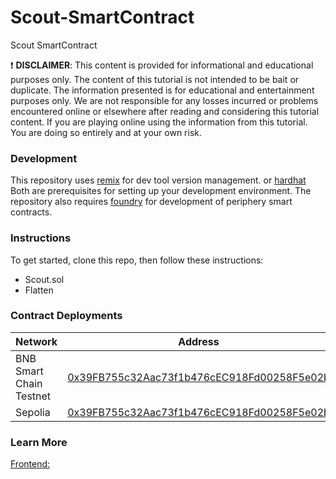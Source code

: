 # Scout-SmartContract
Scout SmartContract

❗ **DISCLAIMER**: This content is provided for informational and educational purposes only. The content of this tutorial is not intended to be bait or duplicate. The information presented is for educational and entertainment purposes only. We are not responsible for any losses incurred or problems encountered online or elsewhere after reading and considering this tutorial content. If you are playing online using the information from this tutorial. You are doing so entirely and at your own risk.

### Development

This repository uses [remix](https://remix.ethereum.org/) for dev tool version management. or [hardhat](https://hardhat.org/) Both are prerequisites for setting up your development environment. The repository also requires [foundry](https://github.com/gakonst/foundry) for development of periphery smart contracts.

### Instructions

To get started, clone this repo, then follow these instructions:
* Scout.sol
* Flatten

### Contract Deployments

|Network           |Address                                                                                                               |
|-----------------------|-----------------------------------------------------------------------------------------------------------------------------|
|BNB Smart Chain Testnet|[0x39FB755c32Aac73f1b476cEC918Fd00258F5e02b](https://testnet.bscscan.com/address/0x39fb755c32aac73f1b476cec918fd00258f5e02b) |
|Sepolia                |[0x39FB755c32Aac73f1b476cEC918Fd00258F5e02b](https://sepolia.etherscan.io/address/0x39fb755c32aac73f1b476cec918fd00258f5e02b)|


### Learn More
[Frontend:](https://github.com/ScoutAddress/Scout-Frontend)
